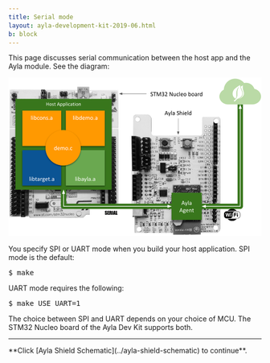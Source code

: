 ```yaml
---
title: Serial mode
layout: ayla-development-kit-2019-06.html
b: block
---
```


This page discusses serial communication between the host app and the Ayla module. See the diagram:

<img src="../host-application.png" width=600>

You specify SPI or UART mode when you build your host application. SPI mode is the default:

<pre>
$ make
</pre>

UART mode requires the following:

<pre>
$ make USE_UART=1
</pre>

The choice between SPI and UART depends on your choice of MCU. The STM32 Nucleo board of the Ayla Dev Kit supports both. 

<hr/>
**Click [Ayla Shield Schematic](../ayla-shield-schematic) to continue**.
